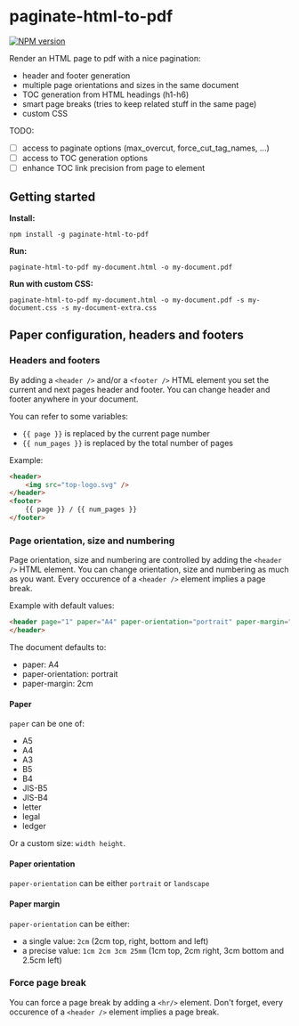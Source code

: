 paginate-html-to-pdf
====================

[![NPM version](http://img.shields.io/npm/v/paginate-html-to-pdf.svg?style=flat)](https://www.npmjs.org/package/paginate-html-to-pdf)

Render an HTML page to pdf with a nice pagination:

 - header and footer generation
 - multiple page orientations and sizes in the same document
 - TOC generation from HTML headings (h1-h6)
 - smart page breaks (tries to keep related stuff in the same page)
 - custom CSS


TODO:

 - [ ] access to paginate options (max_overcut, force_cut_tag_names, ...)
 - [ ] access to TOC generation options
 - [ ] enhance TOC link precision from page to element

## Getting started

__Install:__

```
npm install -g paginate-html-to-pdf
```

__Run:__

```
paginate-html-to-pdf my-document.html -o my-document.pdf
```

__Run with custom CSS:__

```
paginate-html-to-pdf my-document.html -o my-document.pdf -s my-document.css -s my-document-extra.css
```

## Paper configuration, headers and footers

### Headers and footers

By adding a `<header />` and/or a `<footer />` HTML element you set the current and next pages header and footer. You can change header and footer anywhere in your document.

You can refer to some variables:

 - `{{ page }}` is replaced by the current page number
 - `{{ num_pages }}` is replaced by the total number of pages

Example:

```html
<header>
	<img src="top-logo.svg" />
</header>
<footer>
	{{ page }} / {{ num_pages }}
</footer>
```


### Page orientation, size and numbering

Page orientation, size and numbering are controlled by adding the `<header />` HTML element.
You can change orientation, size and numbering as much as you want.
Every occurence of a `<header />` element implies a page break.

Example with default values:

```html
<header page="1" paper="A4" paper-orientation="portrait" paper-margin="2cm">
</header>
```

The document defaults to:

 - paper: A4
 - paper-orientation: portrait
 - paper-margin: 2cm

#### Paper

`paper` can be one of:

 - A5
 - A4
 - A3
 - B5
 - B4
 - JIS-B5
 - JIS-B4
 - letter
 - legal
 - ledger

Or a custom size: `width height`.

#### Paper orientation

`paper-orientation` can be either `portrait` or `landscape`

#### Paper margin

`paper-orientation` can be either:

 - a single value: `2cm` (2cm top, right, bottom and left)
 - a precise value: `1cm 2cm 3cm 25mm` (1cm top, 2cm right, 3cm bottom and 2.5cm left)

### Force page break

You can force a page break by adding a `<hr/>` element.
Don't forget, every occurence of a `<header />` element implies a page break.
